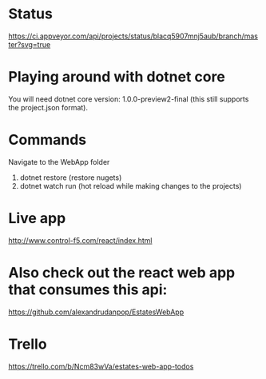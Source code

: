 # Status
https://ci.appveyor.com/api/projects/status/blacq5907mnj5aub/branch/master?svg=true

# Playing around with dotnet core
You will need dotnet core version: 1.0.0-preview2-final  (this still supports the project.json format).

# Commands
Navigate to the WebApp folder 
1) dotnet restore (restore nugets)
2) dotnet watch run (hot reload while making changes to the projects)

# Live app
http://www.control-f5.com/react/index.html

# Also check out the react web app that consumes this api:
https://github.com/alexandrudanpop/EstatesWebApp

# Trello
https://trello.com/b/Ncm83wVa/estates-web-app-todos
